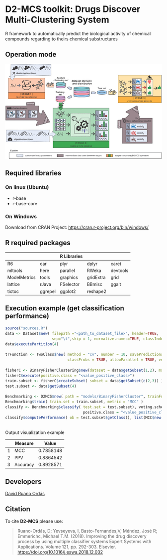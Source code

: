 # D2-MCS toolkit: Drugs Discover Multi-Clustering System

R framework to automatically predict the biological activity of chemical compounds regarding to theirs chemical substructures

## Operation mode

![D2-MCS Operation mode](d2mcs_operation_mode.jpg)


## Required libraries

### On linux (Ubuntu)

* r-base
* r-base-core

### On Windows

Download from CRAN Project: https://cran.r-project.org/bin/windows/

## R required packages

|             |            | R Libraries |            |            |
|-------------|------------|-------------|------------|------------|
|R6           |car         |plyr         |dplyr       |caret       |
|mltools      |here        |parallel     |RWeka       |devtools    |
|ModelMetrics |tools       |graphics     |gridExtra   |grid        |
|lattice      |rJava       |FSelector    |BBmisc      |ggalt       |
|tictoc       |ggrepel     |ggplot2      |reshape2    |            |

## Execution example (get classification performance)

```R
source("sources.R")
data <- Dataset$new( filepath ="<path_to_dataset_file>", header=TRUE, 
                     sep="\t",skip = 1, normalize.names=TRUE, classIndex = 1 )
data$executePartition(4)
  
trFunction <- TwoClass$new( method = "cv", number = 10, savePredictions = "final", 
                            classProbs = TRUE, allowParallel = TRUE, verboseIter = FALSE)
  
fisherC <- BinaryFisherClustering$new(dataset = data$getSubset(1,2), maxClusters = 50)
fisherC$execute(positive.class = "<value_positive_class>")
train.subset <- fisherC$createSubset( subset = data$getSubset(c(2,3)) )
test.subset <- data$getSubset(4)
  
Benchmarking <- D2MCS$new( path = "models/BinaryFisherCluster", trainFunction = trFunction )
Benchmarking$train( train.set = train.subset, metric = "MCC" )
classify <- Benchmarking$classify( test.set = test.subset), voting.scheme = ClassWeightedVoting$new(), 
                                   positive.class = "<value_positive_class>" )
classify$computePerformance( ob = test.subset$getClass(), list(MCC$new(), PPV$new(), Accuracy$new()) )
  
```
Output visualization example


|   |  Measure |   Value   |
|---|----------|-----------|
| 1 |      MCC | 0.7858148 | 
| 2 |     PPV  | 0.8864542 |
| 3 | Accuracy | 0.8928571 |

## Developers
[David Ruano Ordás](http://drordas.info)

## Citation

To cite **D2-MCS** please use:
> Ruano-Ordás, D; Yevseyeva, I, Basto-Fernandes,V; Méndez, José R; Emmerichc, Michael T.M. (2018). 
> Improving the drug discovery process by using multiple classifier systems
> Expert Systems with Applications. Volume 121, pp. 292-303.
> Elsevier. https://doi.org/10.1016/j.eswa.2018.12.032

